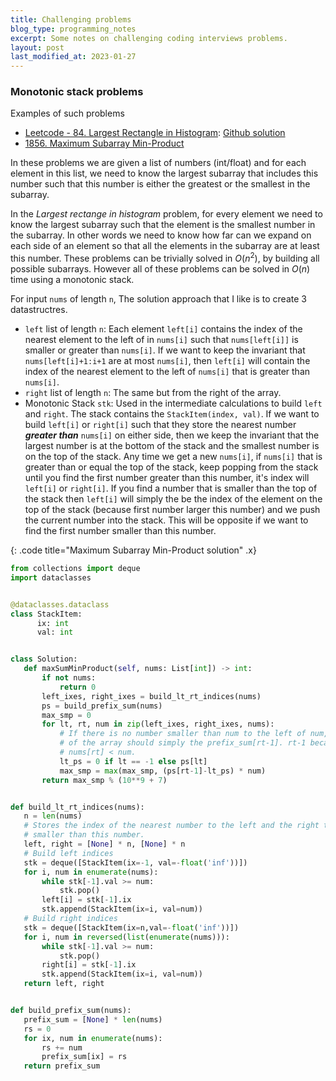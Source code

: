 ```yaml
---
title: Challenging problems
blog_type: programming_notes
excerpt: Some notes on challenging coding interviews problems.
layout: post
last_modified_at: 2023-01-27
---
```


### Monotonic stack problems

Examples of such problems
* [Leetcode - 84. Largest Rectangle in Histogram](https://leetcode.com/problems/largest-rectangle-in-histogram/): [Github solution](https://github.com/psvishnu91/interview-problems/blob/master/leetcode/84-largest-rectangle-in-histogram.py)
* [1856. Maximum Subarray Min-Product](https://leetcode.com/problems/maximum-subarray-min-product/)

In these problems we are given a list of numbers (int/float) and for each element in this
list, we need to know the largest subarray that includes this number such that this number
is either the greatest or the smallest in the subarray.

In the _Largest rectange in histogram_ problem, for every element we need to know the
largest subarray such that the element is the smallest number in the subarray. In other
words we need to know how far can we expand on each side of an element so that all the
elements in the subarray are at least this number.
These problems can be trivially solved in $O(n^2)$, by building all possible subarrays.
However all of these problems  can be solved in $O(n)$ time using a monotonic stack.

For input `nums` of length `n`, The solution approach that I like is to create 3 datastructres.
* `left` list of length `n`: Each element `left[i]` contains the index of the nearest
  element to the left of  in `nums[i]` such that `nums[left[i]]` is smaller or greater
  than `nums[i]`. If we want to keep the invariant that `nums[left[i]+1:i+1` are at most
  `nums[i]`, then `left[i]` will contain the index of the nearest element to the left
  of `nums[i]` that is greater than `nums[i]`.
* `right` list of length `n`: The same but from the right of the array.
* Monotonic Stack `stk`: Used in the intermediate calculations to build `left` and
  `right`. The stack contains the `StackItem(index, val)`. If we want to build
  `left[i]` or `right[i]` such that they store the nearest number **_greater than_**
  `nums[i]` on either side, then we keep the invariant that the largest number is at the
  bottom of the stack and the smallest number is on the top of the stack. Any time we
  get a new `nums[i]`, if `nums[i]` that is greater than or equal the top of the stack,
  keep popping from the stack until you find the first number greater than this number,
  it's index will `left[i]` or `right[i]`. If you find a number that is smaller than
  the top of the stack then `left[i]` will simply the be the index of the element on
  the top of the stack (because first number larger this number) and we push the current
  number into the stack. This will be opposite if we want to find the first number smaller
  than this number.


{: .code title="Maximum Subarray Min-Product solution" .x}
 ``` python
from collections import deque
import dataclasses


@dataclasses.dataclass
class StackItem:
       ix: int
       val: int


class Solution:
    def maxSumMinProduct(self, nums: List[int]) -> int:
        if not nums:
            return 0
        left_ixes, right_ixes = build_lt_rt_indices(nums)
        ps = build_prefix_sum(nums)
        max_smp = 0
        for lt, rt, num in zip(left_ixes, right_ixes, nums):
            # If there is no number smaller than num to the left of num, then the sum
            # of the array should simply the prefix_sum[rt-1]. rt-1 because
            # nums[rt] < num.
            lt_ps = 0 if lt == -1 else ps[lt]
            max_smp = max(max_smp, (ps[rt-1]-lt_ps) * num)
        return max_smp % (10**9 + 7)


def build_lt_rt_indices(nums):
    n = len(nums)
    # Stores the index of the nearest number to the left and the right that is
    # smaller than this number.
    left, right = [None] * n, [None] * n
    # Build left indices
    stk = deque([StackItem(ix=-1, val=-float('inf'))])
    for i, num in enumerate(nums):
        while stk[-1].val >= num:
            stk.pop()
        left[i] = stk[-1].ix
        stk.append(StackItem(ix=i, val=num))
    # Build right indices
    stk = deque([StackItem(ix=n,val=-float('inf'))])
    for i, num in reversed(list(enumerate(nums))):
        while stk[-1].val >= num:
            stk.pop()
        right[i] = stk[-1].ix
        stk.append(StackItem(ix=i, val=num))
    return left, right


def build_prefix_sum(nums):
    prefix_sum = [None] * len(nums)
    rs = 0
    for ix, num in enumerate(nums):
        rs += num
        prefix_sum[ix] = rs
    return prefix_sum
 ```

